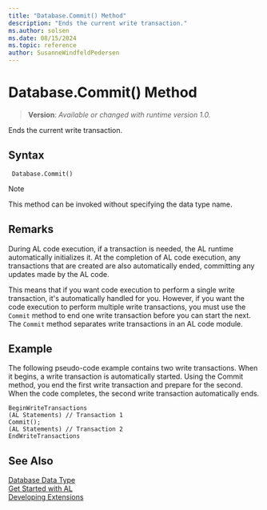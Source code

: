 ```yaml
---
title: "Database.Commit() Method"
description: "Ends the current write transaction."
ms.author: solsen
ms.date: 08/15/2024
ms.topic: reference
author: SusanneWindfeldPedersen
---
```

[//]: # (START>DO_NOT_EDIT)
[//]: # (IMPORTANT:Do not edit any of the content between here and the END>DO_NOT_EDIT.)
[//]: # (Any modifications should be made in the .xml files in the ModernDev repo.)
# Database.Commit() Method
> **Version**: _Available or changed with runtime version 1.0._

Ends the current write transaction.


## Syntax
```AL
 Database.Commit()
```
> [!NOTE]
> This method can be invoked without specifying the data type name.


[//]: # (IMPORTANT: END>DO_NOT_EDIT)

## Remarks

During AL code execution, if a transaction is needed, the AL runtime automatically initializes it. At the completion of AL code execution, any transactions that are created are also automatically ended, committing any updates made by the AL code.

This means that if you want code execution to perform a single write transaction, it's automatically handled for you. However, if you want the code execution to perform multiple write transactions, you must use the `Commit` method to end one write transaction before you can start the next. The `Commit` method separates write transactions in an AL code module.

## Example

The following pseudo-code example contains two write transactions. When it begins, a write transaction is automatically started. Using the Commit method, you end the first write transaction and prepare for the second. When the code completes, the second write transaction automatically ends.  

```  
BeginWriteTransactions  
(AL Statements) // Transaction 1  
Commit();  
(AL Statements) // Transaction 2  
EndWriteTransactions   
```  

## See Also

[Database Data Type](database-data-type.md)  
[Get Started with AL](../../devenv-get-started.md)  
[Developing Extensions](../../devenv-dev-overview.md)